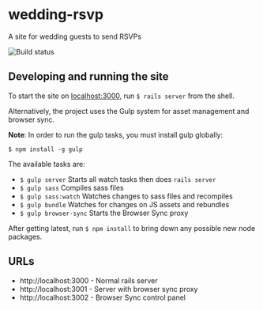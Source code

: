# wedding-rsvp
A site for wedding guests to send RSVPs

![Build status](https://travis-ci.org/thehobbs/wedding-rsvp.svg?branch=master)

## Developing and running the site

To start the site on [localhost:3000](http://localhost:3000), run `$ rails server` from the shell.

Alternatively, the project uses the Gulp system for asset management and browser sync.

**Note**: In order to run the gulp tasks, you must install gulp globally:

`$ npm install -g gulp` 

The available tasks are:

* `$ gulp server` Starts all watch tasks then does `rails server`
* `$ gulp sass` Compiles sass files
* `$ gulp sass:watch` Watches changes to sass files and recompiles
* `$ gulp bundle` Watches for changes on JS assets and rebundles
* `$ gulp browser-sync` Starts the Browser Sync proxy

After getting latest, run `$ npm install` to bring down any possible new node packages.

## URLs

* http://localhost:3000 - Normal rails server
* http://localhost:3001 - Server with browser sync proxy
* http://localhost:3002 - Browser Sync control panel
